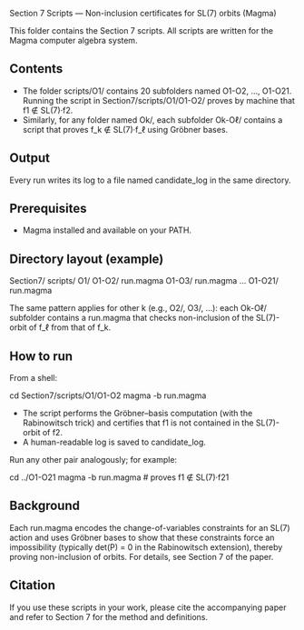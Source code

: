 Section 7 Scripts — Non-inclusion certificates for SL(7) orbits (Magma)

This folder contains the Section 7 scripts. All scripts are written for the Magma computer algebra system.

Contents
--------
- The folder scripts/O1/ contains 20 subfolders named O1-O2, …, O1-O21.
  Running the script in Section7/scripts/O1/O1-O2/ proves by machine that f1 ∉ SL(7)·f2.
- Similarly, for any folder named Ok/, each subfolder Ok-Oℓ/ contains a script 
  that proves f_k ∉ SL(7)·f_ℓ using Gröbner bases.

Output
------
Every run writes its log to a file named candidate_log in the same directory.

Prerequisites
-------------
- Magma installed and available on your PATH.

Directory layout (example)
--------------------------
Section7/
  scripts/
    O1/
      O1-O2/
        run.magma
      O1-O3/
        run.magma
      ...
      O1-O21/
        run.magma

The same pattern applies for other k (e.g., O2/, O3/, …): each Ok-Oℓ/ 
subfolder contains a run.magma that checks non-inclusion of the SL(7)-orbit 
of f_ℓ from that of f_k.

How to run
----------
From a shell:

  cd Section7/scripts/O1/O1-O2
  magma -b run.magma

- The script performs the Gröbner–basis computation (with the Rabinowitsch trick) 
  and certifies that f1 is not contained in the SL(7)-orbit of f2.
- A human-readable log is saved to candidate_log.

Run any other pair analogously; for example:

  cd ../O1-O21
  magma -b run.magma   # proves f1 ∉ SL(7)·f21

Background
----------
Each run.magma encodes the change-of-variables constraints for an SL(7) action 
and uses Gröbner bases to show that these constraints force an impossibility 
(typically det(P) = 0 in the Rabinowitsch extension), thereby proving 
non-inclusion of orbits. For details, see Section 7 of the paper.

Citation
--------
If you use these scripts in your work, please cite the accompanying paper and 
refer to Section 7 for the method and definitions.
